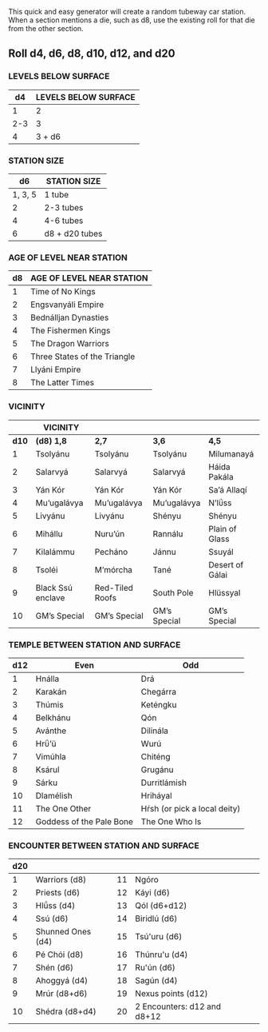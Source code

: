 This quick and easy generator will create a random tubeway car station. When a section mentions a die, such as d8, use the existing roll for that die from the other section.

## Roll d4, d6, d8, d10, d12, and d20

### LEVELS BELOW SURFACE

| d4  | LEVELS BELOW SURFACE |
| --- | -------------------- |
| 1   | 2                    |
| 2-3 | 3                    |
| 4   | 3 + d6               |

### STATION SIZE

| **d6**  | **STATION SIZE** |
| ------- | ---------------- |
| 1, 3, 5 | 1 tube           |
| 2       | 2-3 tubes        |
| 4       | 4-6 tubes        |
| 6       | d8 + d20 tubes   |

### AGE OF LEVEL NEAR STATION

| **d8** | **AGE OF LEVEL NEAR STATION** |
| ------ | ----------------------------- |
| 1      | Time of No Kings              |
| 2      | Engsvanyáli Empire            |
| 3      | Bednálljan Dynasties          |
| 4      | The Fishermen Kings           |
| 5      | The Dragon Warriors           |
| 6      | Three States of the Triangle  |
| 7      | Llyáni Empire                 |
| 8      | The Latter Times              |

### VICINITY

|         | VICINITY          |                 |              |                 |
| ------- | ----------------- | --------------- | ------------ | --------------- |
| **d10** | **(d8) 1,8**      | **2,7**         | **3,6**      | **4,5**         |
| 1       | Tsolyánu          | Tsolyánu        | Tsolyánu     | Milumanayá      |
| 2       | Salarvyá          | Salarvyá        | Salarvyá     | Háida Pakála    |
| 3       | Yán Kór           | Yán Kór         | Yán Kór      | Sa’á Allaqí     |
| 4       | Mu’ugalávya       | Mu’ugalávya     | Mu’ugalávya  | N’lΰss          |
| 5       | Livyánu           | Livyánu         | Shényu       | Shényu          |
| 6       | Mihállu           | Nuru’ún         | Rannálu      | Plain of Glass  |
| 7       | Kilalámmu         | Pecháno         | Jánnu        | Ssuyál          |
| 8       | Tsoléi            | M’mórcha        | Tané         | Desert of Gálai |
| 9       | Black Ssú enclave | Red-Tiled Roofs | South Pole   | Hlüssyal        |
| 10      | GM’s Special      | GM’s Special    | GM’s Special | GM’s Special    |

### TEMPLE BETWEEN STATION AND SURFACE

| d12 | **Even**                 | **Odd**                      |
| --- | ------------------------ | ---------------------------- |
| 1   | Hnálla                   | Drá                          |
| 2   | Karakán                  | Chegárra                     |
| 3   | Thúmis                   | Keténgku                     |
| 4   | Belkhánu                 | Qón                          |
| 5   | Avánthe                  | Dilinála                     |
| 6   | Hrΰ’ü                    | Wurú                         |
| 7   | Vimúhla                  | Chiténg                      |
| 8   | Ksárul                   | Grugánu                      |
| 9   | Sárku                    | Durritlámish                 |
| 10  | Dlamélish                | Hriháyal                     |
| 11  | The One Other            | Hŕsh (or pick a local deity) |
| 12  | Goddess of the Pale Bone | The One Who Is               |


### ENCOUNTER BETWEEN STATION AND SURFACE

| d20 |                   |     |                             |     |
| --- | ----------------- | --- | --------------------------- | --- |
| 1   | Warriors (d8)     | 11  | Ngóro                       |     |
| 2   | Priests (d6)      | 12  | Káyi (d6)                   |     |
| 3   | Hlǘss (d4)        | 13  | Qól (d6+d12)                |     |
| 4   | Ssú (d6)          | 14  | Biridlú (d6)                |     |
| 5   | Shunned Ones (d4) | 15  | Tsú'uru (d6)                |     |
| 6   | Pé Chói (d8)      | 16  | Thúnru'u (d4)               |     |
| 7   | Shén (d6)         | 17  | Ru'ún (d6)                  |     |
| 8   | Ahoggyá (d4)      | 18  | Sagún (d4)                  |     |
| 9   | Mrúr (d8+d6)      | 19  | Nexus points (d12)          |     |
| 10  | Shédra (d8+d4)    | 20  | 2 Encounters: d12 and d8+12 |     |

